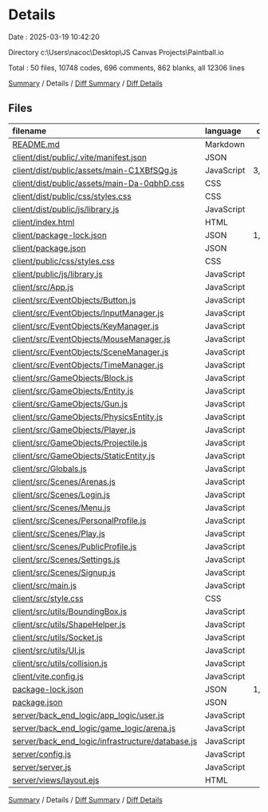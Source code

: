 # Details

Date : 2025-03-19 10:42:20

Directory c:\\Users\\nacoc\\Desktop\\JS Canvas Projects\\Paintball.io

Total : 50 files,  10748 codes, 696 comments, 862 blanks, all 12306 lines

[Summary](results.md) / Details / [Diff Summary](diff.md) / [Diff Details](diff-details.md)

## Files
| filename | language | code | comment | blank | total |
| :--- | :--- | ---: | ---: | ---: | ---: |
| [README.md](/README.md) | Markdown | 3 | 0 | 0 | 3 |
| [client/dist/public/.vite/manifest.json](/client/dist/public/.vite/manifest.json) | JSON | 11 | 0 | 0 | 11 |
| [client/dist/public/assets/main-C1XBfSQg.js](/client/dist/public/assets/main-C1XBfSQg.js) | JavaScript | 3,798 | 8 | 105 | 3,911 |
| [client/dist/public/assets/main-Da-0qbhD.css](/client/dist/public/assets/main-Da-0qbhD.css) | CSS | 1 | 0 | 1 | 2 |
| [client/dist/public/css/styles.css](/client/dist/public/css/styles.css) | CSS | 111 | 12 | 15 | 138 |
| [client/dist/public/js/library.js](/client/dist/public/js/library.js) | JavaScript | 14 | 1 | 3 | 18 |
| [client/index.html](/client/index.html) | HTML | 16 | 4 | 7 | 27 |
| [client/package-lock.json](/client/package-lock.json) | JSON | 1,685 | 0 | 1 | 1,686 |
| [client/package.json](/client/package.json) | JSON | 21 | 0 | 1 | 22 |
| [client/public/css/styles.css](/client/public/css/styles.css) | CSS | 111 | 12 | 15 | 138 |
| [client/public/js/library.js](/client/public/js/library.js) | JavaScript | 14 | 1 | 3 | 18 |
| [client/src/App.js](/client/src/App.js) | JavaScript | 63 | 13 | 17 | 93 |
| [client/src/EventObjects/Button.js](/client/src/EventObjects/Button.js) | JavaScript | 29 | 2 | 8 | 39 |
| [client/src/EventObjects/InputManager.js](/client/src/EventObjects/InputManager.js) | JavaScript | 7 | 3 | 3 | 13 |
| [client/src/EventObjects/KeyManager.js](/client/src/EventObjects/KeyManager.js) | JavaScript | 31 | 16 | 10 | 57 |
| [client/src/EventObjects/MouseManager.js](/client/src/EventObjects/MouseManager.js) | JavaScript | 126 | 17 | 30 | 173 |
| [client/src/EventObjects/SceneManager.js](/client/src/EventObjects/SceneManager.js) | JavaScript | 107 | 10 | 26 | 143 |
| [client/src/EventObjects/TimeManager.js](/client/src/EventObjects/TimeManager.js) | JavaScript | 43 | 15 | 9 | 67 |
| [client/src/GameObjects/Block.js](/client/src/GameObjects/Block.js) | JavaScript | 21 | 1 | 5 | 27 |
| [client/src/GameObjects/Entity.js](/client/src/GameObjects/Entity.js) | JavaScript | 26 | 12 | 6 | 44 |
| [client/src/GameObjects/Gun.js](/client/src/GameObjects/Gun.js) | JavaScript | 48 | 35 | 7 | 90 |
| [client/src/GameObjects/PhysicsEntity.js](/client/src/GameObjects/PhysicsEntity.js) | JavaScript | 143 | 30 | 31 | 204 |
| [client/src/GameObjects/Player.js](/client/src/GameObjects/Player.js) | JavaScript | 87 | 119 | 33 | 239 |
| [client/src/GameObjects/Projectile.js](/client/src/GameObjects/Projectile.js) | JavaScript | 6 | 0 | 1 | 7 |
| [client/src/GameObjects/StaticEntity.js](/client/src/GameObjects/StaticEntity.js) | JavaScript | 36 | 24 | 11 | 71 |
| [client/src/Globals.js](/client/src/Globals.js) | JavaScript | 13 | 1 | 5 | 19 |
| [client/src/Scenes/Arenas.js](/client/src/Scenes/Arenas.js) | JavaScript | 143 | 10 | 32 | 185 |
| [client/src/Scenes/Login.js](/client/src/Scenes/Login.js) | JavaScript | 173 | 19 | 38 | 230 |
| [client/src/Scenes/Menu.js](/client/src/Scenes/Menu.js) | JavaScript | 215 | 23 | 36 | 274 |
| [client/src/Scenes/PersonalProfile.js](/client/src/Scenes/PersonalProfile.js) | JavaScript | 52 | 5 | 8 | 65 |
| [client/src/Scenes/Play.js](/client/src/Scenes/Play.js) | JavaScript | 149 | 43 | 36 | 228 |
| [client/src/Scenes/PublicProfile.js](/client/src/Scenes/PublicProfile.js) | JavaScript | 52 | 5 | 8 | 65 |
| [client/src/Scenes/Settings.js](/client/src/Scenes/Settings.js) | JavaScript | 52 | 5 | 8 | 65 |
| [client/src/Scenes/Signup.js](/client/src/Scenes/Signup.js) | JavaScript | 183 | 17 | 38 | 238 |
| [client/src/main.js](/client/src/main.js) | JavaScript | 8 | 2 | 2 | 12 |
| [client/src/style.css](/client/src/style.css) | CSS | 110 | 12 | 15 | 137 |
| [client/src/utils/BoundingBox.js](/client/src/utils/BoundingBox.js) | JavaScript | 129 | 41 | 27 | 197 |
| [client/src/utils/ShapeHelper.js](/client/src/utils/ShapeHelper.js) | JavaScript | 170 | 38 | 34 | 242 |
| [client/src/utils/Socket.js](/client/src/utils/Socket.js) | JavaScript | 34 | 4 | 12 | 50 |
| [client/src/utils/UI.js](/client/src/utils/UI.js) | JavaScript | 78 | 3 | 17 | 98 |
| [client/src/utils/collision.js](/client/src/utils/collision.js) | JavaScript | 94 | 0 | 13 | 107 |
| [client/vite.config.js](/client/vite.config.js) | JavaScript | 18 | 2 | 2 | 22 |
| [package-lock.json](/package-lock.json) | JSON | 1,747 | 0 | 1 | 1,748 |
| [package.json](/package.json) | JSON | 34 | 0 | 1 | 35 |
| [server/back\_end\_logic/app\_logic/user.js](/server/back_end_logic/app_logic/user.js) | JavaScript | 27 | 0 | 6 | 33 |
| [server/back\_end\_logic/game\_logic/arena.js](/server/back_end_logic/game_logic/arena.js) | JavaScript | 111 | 31 | 29 | 171 |
| [server/back\_end\_logic/infrastructure/database.js](/server/back_end_logic/infrastructure/database.js) | JavaScript | 184 | 11 | 45 | 240 |
| [server/config.js](/server/config.js) | JavaScript | 40 | 3 | 6 | 49 |
| [server/server.js](/server/server.js) | JavaScript | 356 | 72 | 85 | 513 |
| [server/views/layout.ejs](/server/views/layout.ejs) | HTML | 18 | 14 | 10 | 42 |

[Summary](results.md) / Details / [Diff Summary](diff.md) / [Diff Details](diff-details.md)